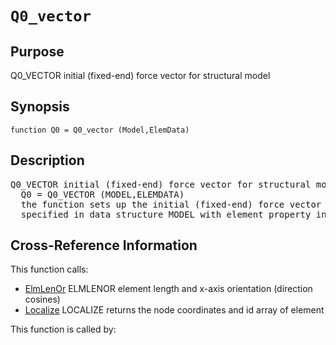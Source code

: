 
<!-- <a name="_top"></a>
<div><a href="../../../_index.md">Home</a> &gt;  <a href="#">latest</a> &gt; <a href="#">Introspection</a> &gt; <a href="_index.md">Structure</a> &gt; Q0_vector.m</div> -->

<!--<table width="100%"><tr><td align="left"><a href="../../../_index.md"><img alt="<" border="0" src="../../../left.png">&nbsp;Master index</a></td>
<td align="right"><a href="_index.md">Index for latest\Introspection\Structure&nbsp;<img alt=">" border="0" src="../../../right.png"></a></td></tr></table>-->
# `Q0_vector`
<!-- <h1>Q0_vector
</h1> -->

## <a name="_name"></a>Purpose

<!-- <h2 id="purpose"><a name="_name"></a>Purpose</h2> -->

Q0_VECTOR initial (fixed-end) force vector for structural model

<!-- <div class="box"><strong>Q0_VECTOR initial (fixed-end) force vector for structural model</strong></div> -->

## <a name="_synopsis"></a>Synopsis

`function Q0 = Q0_vector (Model,ElemData)` 
## <a name="_description"></a>Description

<pre class="comment">Q0_VECTOR initial (fixed-end) force vector for structural model
  Q0 = Q0_VECTOR (MODEL,ELEMDATA)
  the function sets up the initial (fixed-end) force vector Q0 for the structural model
  specified in data structure MODEL with element property information in cell array ELEMDATA</pre>
<!-- <div class="fragment"><pre class="comment">Q0_VECTOR initial (fixed-end) force vector for structural model
  Q0 = Q0_VECTOR (MODEL,ELEMDATA)
  the function sets up the initial (fixed-end) force vector Q0 for the structural model
  specified in data structure MODEL with element property information in cell array ELEMDATA</pre></div> -->

<!-- crossreference -->
## <a name="_cross"></a>Cross-Reference Information

This function calls:
<ul style="list-style-image:url(../../../matlabicon.gif)">
<li><a href="../../../latest/Introspection/Frame/ElmLenOr" class="code" title="function [L,dcx] = ElmLenOr (xyz)">ElmLenOr</a>	ELMLENOR element length and x-axis orientation (direction cosines)</li><li><a href="../../../latest/Introspection/Frame/Localize" class="code" title="function [xyz,id] = Localize (Model,el)">Localize</a>	LOCALIZE returns the node coordinates and id array of element</li></ul>
This function is called by:
<ul style="list-style-image:url(../../../matlabicon.gif)">
</ul>
<!-- crossreference -->




<!-- <hr><address>Generated on Sun 20-Dec-2020 19:28:50 by <strong><a href="http://www.artefact.tk/software/matlab/m2html/" title="Matlab Documentation in HTML">m2html</a></strong> &copy; 2005</address> -->